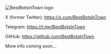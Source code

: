 ![BestBotsInTown logo](https://github.com/user-attachments/assets/f85f2bb6-4b03-4f93-9f27-3e26214d848e)


X (former Twitter): https://x.com/BestBotsInTown

Telegram: https://t.me/BestBotsInTown

GitHub: https://github.com/BestBotsInTown

More info coming soon...

<!--
## Hi there 👋

**BestBotsInTown/BestBotsInTown** is a ✨ _special_ ✨ repository because its `README.md` (this file) appears on your GitHub profile.

Here are some ideas to get you started:

- 🔭 I’m currently working on ...
- 🌱 I’m currently learning ...
- 👯 I’m looking to collaborate on ...
- 🤔 I’m looking for help with ...
- 💬 Ask me about ...
- 📫 How to reach me: ...
- 😄 Pronouns: ...
- ⚡ Fun fact: ...
-->
